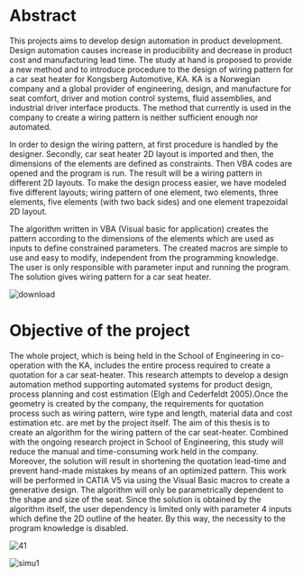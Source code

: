 # Abstract
This projects aims to develop design automation in product development. Design automation causes increase in producibility and decrease in product cost and manufacturing lead time. The study at hand is proposed to provide a new method and to introduce procedure to the design of wiring pattern for a car seat heater for Kongsberg Automotive, KA. KA is a Norwegian company and a global provider of engineering, design, and manufacture for seat comfort, driver and motion control systems, fluid assemblies, and industrial driver interface products. The method that currently is used in the company to create a wiring pattern is neither sufficient enough nor automated.

In order to design the wiring pattern, at first procedure is handled by the designer. Secondly, car seat heater 2D layout is imported and then, the dimensions of the elements are defined as constraints. Then VBA codes are opened and the program is run. The result will be a wiring pattern in different 2D layouts. To make the design process easier, we have modeled five different layouts; wiring pattern of one element, two elements, three elements, five elements (with two back sides) and one element trapezoidal 2D layout.

The algorithm written in VBA (Visual basic for application) creates the pattern according to the dimensions of the elements which are used as inputs to define constrained parameters. The created macros are simple to use and easy to modify, independent from the programming knowledge. The user is only responsible with parameter input and running the program. The solution gives wiring pattern for a car seat heater.

![download](https://user-images.githubusercontent.com/101514346/164885815-b4346584-771c-4c63-a7f5-00821644b112.jpg)

# Objective of the project
The whole project, which is being held in the School of Engineering in co-operation with the KA, includes the entire process required to create a quotation for a car seat-heater. This research attempts to develop a design automation method supporting automated systems for product design, process planning and cost estimation (Elgh and Cederfeldt 2005).Once the geometry is created by the company, the requirements for quotation process such as wiring pattern, wire type and length, material data and cost estimation etc. are met by the project itself. The aim of this thesis is to create an algorithm for the wiring pattern of the car seat-heater. Combined with the ongoing research project in School of Engineering, this study will reduce the manual and time-consuming work held in the company. Moreover, the solution will result in shortening the quotation lead-time and prevent hand-made mistakes by means of an optimized pattern. This work will be performed in CATIA V5 via using the Visual Basic macros to create a generative design. The algorithm will only be parametrically dependent to the shape and size of the seat. Since the solution is obtained by the algorithm itself, the user dependency is limited only with parameter 4 inputs which define the 2D outline of the heater. By this way, the necessity to the program knowledge is disabled.

![41](https://user-images.githubusercontent.com/101514346/164755007-dc98c9a8-d9d8-4592-b27a-f4ce32272e02.jpeg)

![simu1](https://user-images.githubusercontent.com/101514346/164754050-90502193-ecc1-4e45-8775-2d4d9a08ff62.jpeg)
